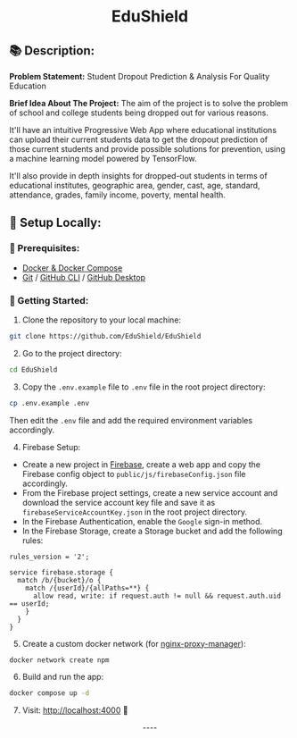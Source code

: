 <h1 align='center'>EduShield</h1>

## 📚 Description:
**Problem Statement:**
Student Dropout Prediction & Analysis For Quality Education

**Brief Idea About The Project:**
The aim of the project is to solve the problem of school and college students being dropped out for various reasons.

It'll have an intuitive Progressive Web App where educational institutions can upload their current students data to get the dropout prediction of those current students and provide possible solutions for prevention, using a machine learning model powered by TensorFlow.

It'll also provide in depth insights for dropped-out students in terms of educational institutes, geographic area, gender, cast, age, standard, attendance, grades, family income, poverty, mental health.

## 📡 Setup Locally:
### 📝 Prerequisites:
- [Docker & Docker Compose](https://docs.docker.com/get-docker/)
- [Git](https://git-scm.com/download) / [GitHub CLI](https://cli.github.com/) / [GitHub Desktop](https://desktop.github.com/)

### 🚀 Getting Started:
1. Clone the repository to your local machine:
```bash
git clone https://github.com/EduShield/EduShield
```

2. Go to the project directory:
```bash
cd EduShield
```

3. Copy the `.env.example` file to `.env` file in the root project directory:
```bash
cp .env.example .env
```
Then edit the `.env` file and add the required environment variables accordingly.

4. Firebase Setup:
- Create a new project in [Firebase](https://console.firebase.google.com/), create a web app and copy the Firebase config object to `public/js/firebaseConfig.json` file accordingly.
- From the Firebase project settings, create a new service account and download the service account key file and save it as `firebaseServiceAccountKey.json` in the root project directory.
- In the Firebase Authentication, enable the `Google` sign-in method.
- In the Firebase Storage, create a Storage bucket and add the following rules:
```cel
rules_version = '2';

service firebase.storage {
  match /b/{bucket}/o {
    match /{userId}/{allPaths=**} {
      allow read, write: if request.auth != null && request.auth.uid == userId;
    }
  }
}
```

5. Create a custom docker network (for [nginx-proxy-manager](https://nginxproxymanager.com/)):
```bash
docker network create npm
```

6. Build and run the app:
```bash
docker compose up -d
```

7. Visit: <a href="http://localhost:8080/" target="_blank" rel="noopener noreferrer">http://localhost:4000</a> 🎉

<p align='center'>----</p>